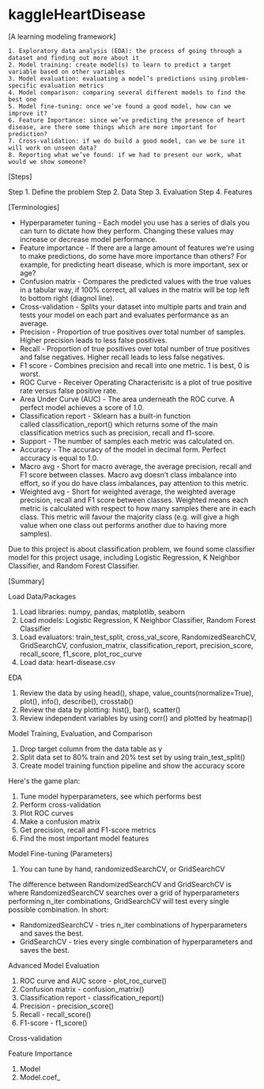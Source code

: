 # kaggleHeartDisease

[A learning modeling framework]

    1. Exploratory data analysis (EDA): the process of going through a dataset and finding out more about it
    2. Model training: create model(s) to learn to predict a target variable based on other variables
    3. Model evaluation: evaluating a model’s predictions using problem-specific evaluation metrics
    4. Model comparison: comparing several different models to find the best one
    5. Model fine-tuning: once we’ve found a good model, how can we improve it?
    6. Feature Importance: since we’ve predicting the presence of heart disease, are there some things which are more important for prediction?
    7. Cross-validation: if we do build a good model, can we be sure it will work on unseen data?
    8. Reporting what we’ve found: if we had to present our work, what would we show someone?

[Steps]

Step 1. Define the problem
Step 2. Data
Step 3. Evaluation
Step 4. Features


[Terminologies]
* Hyperparameter tuning - Each model you use has a series of dials you can turn to dictate how they perform. Changing these values may increase or decrease model performance.
* Feature importance - If there are a large amount of features we're using to make predictions, do some have more importance than others? For example, for predicting heart disease, which is more important, sex or age?
* Confusion matrix - Compares the predicted values with the true values in a tabular way, if 100% correct, all values in the matrix will be top left to bottom right (diagnol line).
* Cross-validation - Splits your dataset into multiple parts and train and tests your model on each part and evaluates performance as an average.
* Precision - Proportion of true positives over total number of samples. Higher precision leads to less false positives.
* Recall - Proportion of true positives over total number of true positives and false negatives. Higher recall leads to less false negatives.
* F1 score - Combines precision and recall into one metric. 1 is best, 0 is worst.
* ROC Curve - Receiver Operating Characterisitc is a plot of true positive rate versus false positive rate.
* Area Under Curve (AUC) - The area underneath the ROC curve. A perfect model achieves a score of 1.0.
* Classification report - Sklearn has a built-in function called classification_report() which returns some of the main classification metrics such as precision, recall and f1-score.
* Support - The number of samples each metric was calculated on.
* Accuracy - The accuracy of the model in decimal form. Perfect accuracy is equal to 1.0.
* Macro avg - Short for macro average, the average precision, recall and F1 score between classes. Macro avg doesn’t class imbalance into effort, so if you do have class imbalances, pay attention to this metric.
* Weighted avg - Short for weighted average, the weighted average precision, recall and F1 score between classes. Weighted means each metric is calculated with respect to how many samples there are in each class. This metric will favour the majority class (e.g. will give a high value when one class out performs another due to having more samples).


Due to this project is about classification problem, we found some classifier model for this project usage, including Logistic Regression, K Neighbor Classifier, and Random Forest Classifier.

[Summary]

Load Data/Packages
1. Load libraries: numpy, pandas, matplotlib, seaborn
2. Load models: Logistic Regression, K Neighbor Classifier, Random Forest Classifier
3. Load evaluators: train_test_split, cross_val_score, RandomizedSearchCV, GridSearchCV, confusion_matrix, classification_report, precision_score, recall_score, f1_score, plot_roc_curve
4. Load data: heart-disease.csv

EDA
1. Review the data by using head(), shape, value_counts(normalize=True), plot(), info(), describe(), crosstab()
2. Review the data by plotting: hist(), bar(), scatter()
3. Review independent variables by using corr() and plotted by heatmap()


Model Training, Evaluation, and Comparison
1. Drop target column from the data table as y
2. Split data set to 80% train and 20% test set by using train_test_split()
3. Create model training function pipeline and show the accuracy score


Here's the game plan:
1. Tune model hyperparameters, see which performs best
2. Perform cross-validation
3. Plot ROC curves
4. Make a confusion matrix
5. Get precision, recall and F1-score metrics
6. Find the most important model features

Model Fine-tuning (Parameters)
1. You can tune by hand, randomizedSearchCV, or GridSearchCV

The difference between RandomizedSearchCV and GridSearchCV is where RandomizedSearchCV searches over a grid of hyperparameters performing n_iter combinations, GridSearchCV will test every single possible combination.
In short:
* RandomizedSearchCV - tries n_iter combinations of hyperparameters and saves the best.
* GridSearchCV - tries every single combination of hyperparameters and saves the best.

Advanced Model Evaluation 
1. ROC curve and AUC score - plot_roc_curve()
2. Confusion matrix - confusion_matrix()
3. Classification report - classification_report()
4. Precision - precision_score()
5. Recall - recall_score()
6. F1-score - f1_score()

Cross-validation

Feature Importance
1. Model
2. Model.coef_
